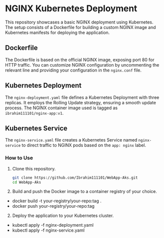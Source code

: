 # NGINX Kubernetes Deployment

This repository showcases a basic NGINX deployment using Kubernetes. The setup consists of a Dockerfile for building a custom NGINX image and Kubernetes manifests for deploying the application.

## Dockerfile

The Dockerfile is based on the official NGINX image, exposing port 80 for HTTP traffic. You can customize NGINX configuration by uncommenting the relevant line and providing your configuration in the `nginx.conf` file.

## Kubernetes Deployment

The `nginx-deployment.yaml` file defines a Kubernetes Deployment with three replicas. It employs the Rolling Update strategy, ensuring a smooth update process. The NGINX container image used is tagged as `ibrahim111101/nginx-app:v1`.

## Kubernetes Service

The `nginx-service.yaml` file creates a Kubernetes Service named `nginx-service` to direct traffic to NGINX pods based on the `app: nginx` label.

### How to Use

1. Clone this repository.
   ```bash
   git clone https://github.com/Ibrahim111101/WebApp-Aks.git
   cd WebApp-Aks
1. Build and push the Docker image to a container registry of your choice.
- docker build -t your-registry/your-repo:tag .
- docker push your-registry/your-repo:tag
2. Deploy the application to your Kubernetes cluster.
- kubectl apply -f nginx-deployment.yaml
- kubectl apply -f nginx-service.yaml

